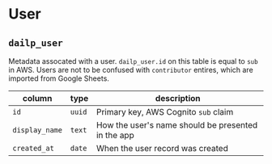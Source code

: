 # User

## `dailp_user`

Metadata assocated with a user. `dailp_user.id` on this table is equal to `sub` in
AWS. Users are not to be confused with `contributor` entires, which are imported
from Google Sheets.

| column         | type   | description                                        |
| -------------- | ------ | -------------------------------------------------- |
| `id`           | `uuid` | Primary key, AWS Cognito `sub` claim               |
| `display_name` | `text` | How the user's name should be presented in the app |
| `created_at`   | `date` | When the user record was created                   |
